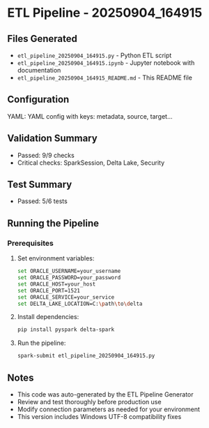# ETL Pipeline - 20250904_164915

## Files Generated
- `etl_pipeline_20250904_164915.py` - Python ETL script
- `etl_pipeline_20250904_164915.ipynb` - Jupyter notebook with documentation
- `etl_pipeline_20250904_164915_README.md` - This README file

## Configuration
YAML: YAML config with keys: metadata, source, target...

## Validation Summary
- Passed: 9/9 checks
- Critical checks: SparkSession, Delta Lake, Security

## Test Summary
- Passed: 5/6 tests

## Running the Pipeline

### Prerequisites
1. Set environment variables:
   ```bash
   set ORACLE_USERNAME=your_username
   set ORACLE_PASSWORD=your_password
   set ORACLE_HOST=your_host
   set ORACLE_PORT=1521
   set ORACLE_SERVICE=your_service
   set DELTA_LAKE_LOCATION=C:\path\to\delta
   ```

2. Install dependencies:
   ```bash
   pip install pyspark delta-spark
   ```

3. Run the pipeline:
   ```bash
   spark-submit etl_pipeline_20250904_164915.py
   ```

## Notes
- This code was auto-generated by the ETL Pipeline Generator
- Review and test thoroughly before production use
- Modify connection parameters as needed for your environment
- This version includes Windows UTF-8 compatibility fixes

